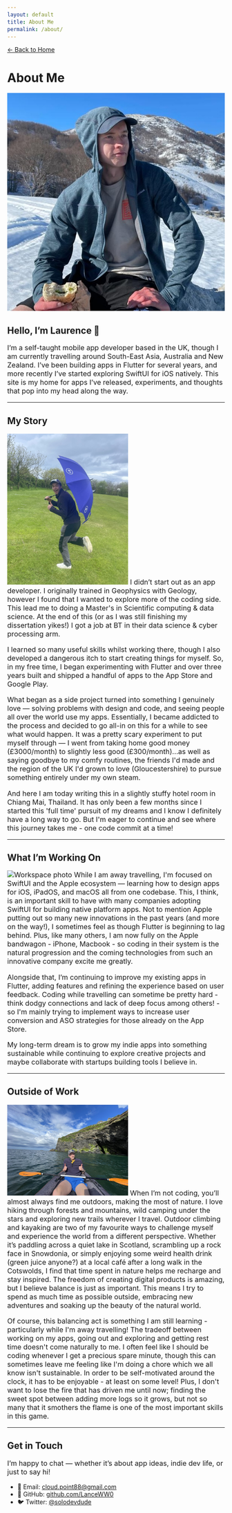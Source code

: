 ```yaml
---
layout: default
title: About Me
permalink: /about/
---
```


<p>
  <a href="/">← Back to Home</a>
</p>

# About Me

<section class="about-hero">
  <img src="/assets/images/me_snow.jpeg" alt="Photo of me" class="about-headshot" />
  <div class="about-intro">
    <h2>Hello, I’m Laurence 👋</h2>
    <p style="font-size: 1.15em;">
      I’m a self-taught mobile app developer based in the UK, though I am currently travelling around South-East Asia, Australia and New Zealand. I’ve been building apps in Flutter for several years, and more recently I’ve started exploring SwiftUI for iOS natively. This site is my home for apps I’ve released, experiments, and thoughts that pop into my head along the way.
    </p>
  </div>
</section>

---

## My Story

<p style="font-size: 1.15em;">
  <img src="/assets/images/me_umbrella.jpeg" alt="Travel photo" class="float-right" width="280" />
  I didn’t start out as an app developer. I originally trained in Geophysics with Geology, however I found that I wanted to explore more of the coding side. This lead me to doing a Master's in Scientific computing & data science. At the end of this (or as I was still finishing my dissertation yikes!) I got a job at BT in their data science & cyber processing arm.
</p>
  
<p style="font-size: 1.15em;">
  I learned so many useful skills whilst working there, though I also developed a dangerous itch to start creating things for myself. So, in my free time, I began experimenting with Flutter and over three years built and shipped a handful of apps to the App Store and Google Play.
</p>

<p style="font-size: 1.15em;">
  What began as a side project turned into something I genuinely love — solving problems with design and code, and seeing people all over the world use my apps. Essentially, I became addicted to the process and decided to go all-in on this for a while to see what would happen. It was a pretty scary experiment to put myself through — I went from taking home good money (£3000/month) to slightly less good (£300/month)...as well as saying goodbye to my comfy routines, the friends I'd made and the region of the UK I'd grown to love (Gloucestershire) to pursue something entirely under my own steam.
</p>

<p style="font-size: 1.15em;">
  And here I am today writing this in a slightly stuffy hotel room in Chiang Mai, Thailand. It has only been a few months since I started this 'full time' pursuit of my dreams and I know I definitely have a long way to go. But I'm eager to continue and see where this journey takes me - one code commit at a time!
</p>

---

## What I’m Working On

<p style="font-size: 1.15em;">
  <img src="/assets/images/laptop_beach.png" alt="Workspace photo" class="float-left" width="280" />
  While I am away travelling, I'm focused on SwiftUI and the Apple ecosystem — learning how to design apps for iOS, iPadOS, and macOS all from one codebase. This, I think, is an important skill to have with many companies adopting SwiftUI for building native platform apps. Not to mention Apple putting out so many new innovations in the past years (and more on the way!), I sometimes feel as though Flutter is beginning to lag behind. Plus, like many others, I am now fully on the Apple bandwagon - iPhone, Macbook - so coding in their system is the natural progression and the coming technologies from such an innovative company excite me greatly.
</p>

<p style="font-size: 1.15em;">
  Alongside that, I’m continuing to improve my existing apps in Flutter, adding features and refining the experience based on user feedback. Coding while travelling can sometime be pretty hard - think dodgy connections and lack of deep focus among others! - so I'm mainly trying to implement ways to increase user conversion and ASO strategies for those already on the App Store.
</p>

<p style="font-size: 1.15em;">
  My long-term dream is to grow my indie apps into something sustainable while continuing
  to explore creative projects and maybe collaborate with startups building tools I believe in.
</p>

---

## Outside of Work

<p style="font-size: 1.15em;">
  <img src="/assets/images/me_kayak.jpeg" alt="Hobby photo" class="float-right" width="280" />
    When I’m not coding, you’ll almost always find me outdoors, making the most of nature. I love hiking through forests and mountains, wild camping under the stars and exploring new trails wherever I travel. Outdoor climbing and kayaking are two of my favourite ways to challenge myself and experience the world from a different perspective. Whether it’s paddling across a quiet lake in Scotland, scrambling up a rock face in Snowdonia, or simply enjoying some weird health drink (green juice anyone?) at a local café after a long walk in the Cotswolds, I find that time spent in nature helps me recharge and stay inspired. The freedom of creating digital products is amazing, but I believe balance is just as important. This means I try to spend as much time as possible outside, embracing new adventures and soaking up the beauty of the natural world.
</p>

<p style="font-size: 1.15em;">
  Of course, this balancing act is something I am still learning - particularly while I'm away travelling! The tradeoff between working on my apps, going out and exploring and getting rest time doesn't come naturally to me. I often feel like I should be coding whenever I get a precious spare minute, though this can sometimes leave me feeling like I'm doing a chore which we all know isn't sustainable. In order to be self-motivated around the clock, it has to be enjoyable - at least on some level! Plus, I don't want to lose the fire that has driven me until now; finding the sweet spot between adding more logs so it grows, but not so many that it smothers the flame is one of the most important skills in this game.
</p>


---

## Get in Touch

<p style="font-size: 1.15em;">
  I’m happy to chat — whether it’s about app ideas, indie dev life, or
  just to say hi!
</p>

- 📧 Email: [cloud.point88@gmail.com](mailto:cloud.point88@gmail.com)  
- 🐙 GitHub: [github.com/LanceWW0](https://github.com/LanceWW0)  
- 🐦 Twitter: [@solodevdude](https://twitter.com/solodevdude)  

